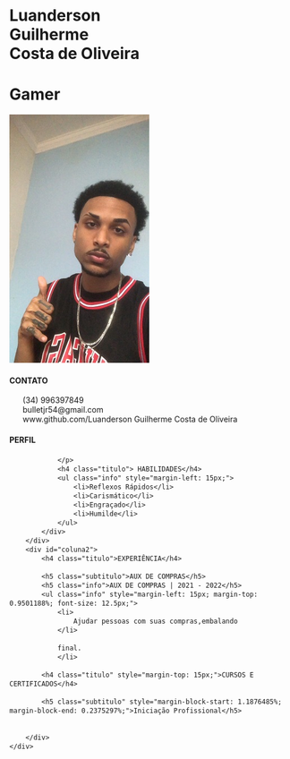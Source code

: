 

<head>
    <link rel="preconnect" href="https://fonts.googleapis.com">
    <link rel="preconnect" href="https://fonts.gstatic.com" crossorigin>
    <link href="https://fonts.googleapis.com/css2?family=Roboto+Condensed:wght@100;300;400;700&display=swap" rel="stylesheet">
    <link href="https://fonts.googleapis.com/css2?family=Roboto:wght@100;300;400;700&display=swap" rel="stylesheet">
    <link rel="stylesheet" href="CV.css">
</head>

<body>
    <div id="folha" class="linha">
        <div>
            <div id="nome">
                <h1 id="meuNome">Luanderson<br>Guilherme<br>Costa de Oliveira</h1>
                <h1 id="minhaProfissao">Gamer</h1>
                <img src="Luands.jpeg" alt="">
            </div>
            <div id="coluna1">
                <h4 class="titulo">CONTATO</h4>
                <ul class="info" style="list-style: none;">
                    <li>(34) 996397849</li>
                    <li>bulletjr54@gmail.com</li>
                    <li>www.github.com/Luanderson Guilherme Costa de Oliveira</li>
                </ul>
                <h4 class="titulo">PERFIL</h4>
                <p class="info">
                    
                </p>
                <h4 class="titulo"> HABILIDADES</h4>
                <ul class="info" style="margin-left: 15px;">
                    <li>Reflexos Rápidos</li>
                    <li>Carismático</li>
                    <li>Engraçado</li>
                    <li>Humilde</li>
                </ul>
            </div>
        </div>
        <div id="coluna2">
            <h4 class="titulo">EXPERIÊNCIA</h4>

            <h5 class="subtitulo">AUX DE COMPRAS</h5>
            <h5 class="info">AUX DE COMPRAS | 2021 - 2022</h5>
            <ul class="info" style="margin-left: 15px; margin-top: 0.9501188%; font-size: 12.5px;">
                <li>
                    Ajudar pessoas com suas compras,embalando
                </li>
            
                final.
                </li>

            <h4 class="titulo" style="margin-top: 15px;">CURSOS E CERTIFICADOS</h4>

            <h5 class="subtitulo" style="margin-block-start: 1.1876485%; margin-block-end: 0.2375297%;">Iniciação Profissional</h5>
            

        </div>
    </div>

</body>


